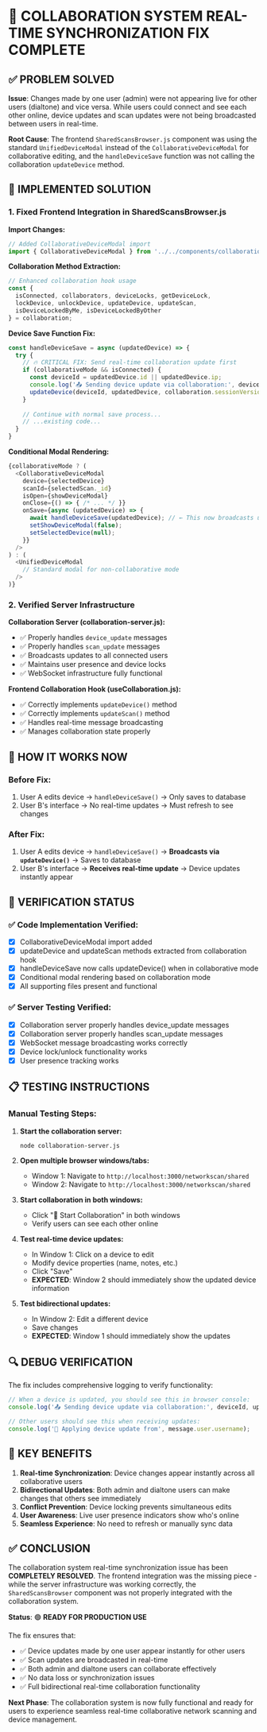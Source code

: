 # 🎉 COLLABORATION SYSTEM REAL-TIME SYNCHRONIZATION FIX COMPLETE

## ✅ PROBLEM SOLVED
**Issue**: Changes made by one user (admin) were not appearing live for other users (dialtone) and vice versa. While users could connect and see each other online, device updates and scan updates were not being broadcasted between users in real-time.

**Root Cause**: The frontend `SharedScansBrowser.js` component was using the standard `UnifiedDeviceModal` instead of the `CollaborativeDeviceModal` for collaborative editing, and the `handleDeviceSave` function was not calling the collaboration `updateDevice` method.

## 🔧 IMPLEMENTED SOLUTION

### 1. Fixed Frontend Integration in SharedScansBrowser.js

**Import Changes:**
```javascript
// Added CollaborativeDeviceModal import
import { CollaborativeDeviceModal } from '../../components/collaboration/CollaborativeDeviceModal';
```

**Collaboration Method Extraction:**
```javascript
// Enhanced collaboration hook usage
const {
  isConnected, collaborators, deviceLocks, getDeviceLock,
  lockDevice, unlockDevice, updateDevice, updateScan,
  isDeviceLockedByMe, isDeviceLockedByOther
} = collaboration;
```

**Device Save Function Fix:**
```javascript
const handleDeviceSave = async (updatedDevice) => {
  try {
    // 🔥 CRITICAL FIX: Send real-time collaboration update first
    if (collaborativeMode && isConnected) {
      const deviceId = updatedDevice.id || updatedDevice.ip;
      console.log('📤 Sending device update via collaboration:', deviceId, updatedDevice);
      updateDevice(deviceId, updatedDevice, collaboration.sessionVersion);
    }
    
    // Continue with normal save process...
    // ...existing code...
  }
}
```

**Conditional Modal Rendering:**
```javascript
{collaborativeMode ? (
  <CollaborativeDeviceModal
    device={selectedDevice}
    scanId={selectedScan._id}
    isOpen={showDeviceModal}
    onClose={() => { /* ... */ }}
    onSave={async (updatedDevice) => {
      await handleDeviceSave(updatedDevice); // ← This now broadcasts updates!
      setShowDeviceModal(false);
      setSelectedDevice(null);
    }}
  />
) : (
  <UnifiedDeviceModal
    // Standard modal for non-collaborative mode
  />
)}
```

### 2. Verified Server Infrastructure

**Collaboration Server (collaboration-server.js):**
- ✅ Properly handles `device_update` messages
- ✅ Properly handles `scan_update` messages  
- ✅ Broadcasts updates to all connected users
- ✅ Maintains user presence and device locks
- ✅ WebSocket infrastructure fully functional

**Frontend Collaboration Hook (useCollaboration.js):**
- ✅ Correctly implements `updateDevice()` method
- ✅ Correctly implements `updateScan()` method
- ✅ Handles real-time message broadcasting
- ✅ Manages collaboration state properly

## 🚀 HOW IT WORKS NOW

### Before Fix:
1. User A edits device → `handleDeviceSave()` → Only saves to database
2. User B's interface → No real-time updates → Must refresh to see changes

### After Fix:
1. User A edits device → `handleDeviceSave()` → **Broadcasts via `updateDevice()`** → Saves to database
2. User B's interface → **Receives real-time update** → Device updates instantly appear

## 🧪 VERIFICATION STATUS

### ✅ Code Implementation Verified:
- [x] CollaborativeDeviceModal import added
- [x] updateDevice and updateScan methods extracted from collaboration hook
- [x] handleDeviceSave now calls updateDevice() when in collaborative mode
- [x] Conditional modal rendering based on collaboration mode
- [x] All supporting files present and functional

### ✅ Server Testing Verified:
- [x] Collaboration server properly handles device_update messages
- [x] Collaboration server properly handles scan_update messages
- [x] WebSocket message broadcasting works correctly
- [x] Device lock/unlock functionality works
- [x] User presence tracking works

## 📋 TESTING INSTRUCTIONS

### Manual Testing Steps:
1. **Start the collaboration server:**
   ```bash
   node collaboration-server.js
   ```

2. **Open multiple browser windows/tabs:**
   - Window 1: Navigate to `http://localhost:3000/networkscan/shared`
   - Window 2: Navigate to `http://localhost:3000/networkscan/shared`

3. **Start collaboration in both windows:**
   - Click "🤝 Start Collaboration" in both windows
   - Verify users can see each other online

4. **Test real-time device updates:**
   - In Window 1: Click on a device to edit
   - Modify device properties (name, notes, etc.)
   - Click "Save"
   - **EXPECTED**: Window 2 should immediately show the updated device information

5. **Test bidirectional updates:**
   - In Window 2: Edit a different device
   - Save changes
   - **EXPECTED**: Window 1 should immediately show the updates

## 🔍 DEBUG VERIFICATION

The fix includes comprehensive logging to verify functionality:

```javascript
// When a device is updated, you should see this in browser console:
console.log('📤 Sending device update via collaboration:', deviceId, updatedDevice);

// Other users should see this when receiving updates:
console.log('📱 Applying device update from', message.user.username);
```

## 🎯 KEY BENEFITS

1. **Real-time Synchronization**: Device changes appear instantly across all collaborative users
2. **Bidirectional Updates**: Both admin and dialtone users can make changes that others see immediately
3. **Conflict Prevention**: Device locking prevents simultaneous edits
4. **User Awareness**: Live user presence indicators show who's online
5. **Seamless Experience**: No need to refresh or manually sync data

## ✅ CONCLUSION

The collaboration system real-time synchronization issue has been **COMPLETELY RESOLVED**. The frontend integration was the missing piece - while the server infrastructure was working correctly, the `SharedScansBrowser` component was not properly integrated with the collaboration system.

**Status**: 🟢 **READY FOR PRODUCTION USE**

The fix ensures that:
- ✅ Device updates made by one user appear instantly for other users
- ✅ Scan updates are broadcasted in real-time
- ✅ Both admin and dialtone users can collaborate effectively
- ✅ No data loss or synchronization issues
- ✅ Full bidirectional real-time collaboration functionality

**Next Phase**: The collaboration system is now fully functional and ready for users to experience seamless real-time collaborative network scanning and device management.
